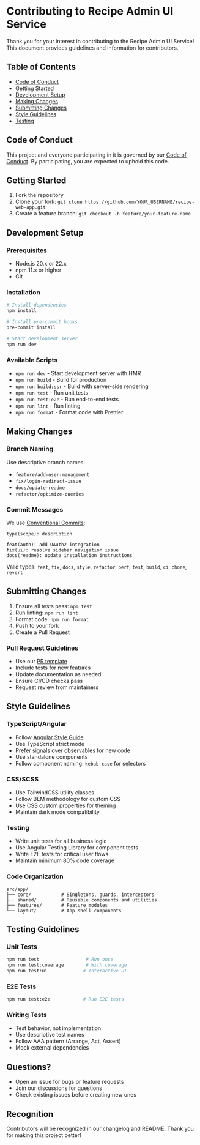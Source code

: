 # Contributing to Recipe Admin UI Service

Thank you for your interest in contributing to the Recipe Admin UI Service! This document provides
guidelines and information for contributors.

## Table of Contents

- [Code of Conduct](#code-of-conduct)
- [Getting Started](#getting-started)
- [Development Setup](#development-setup)
- [Making Changes](#making-changes)
- [Submitting Changes](#submitting-changes)
- [Style Guidelines](#style-guidelines)
- [Testing](#testing)

## Code of Conduct

This project and everyone participating in it is governed by our [Code of Conduct](CODE_OF_CONDUCT.md).
By participating, you are expected to uphold this code.

## Getting Started

1. Fork the repository
2. Clone your fork: `git clone https://github.com/YOUR_USERNAME/recipe-web-app.git`
3. Create a feature branch: `git checkout -b feature/your-feature-name`

## Development Setup

### Prerequisites

- Node.js 20.x or 22.x
- npm 11.x or higher
- Git

### Installation

```bash
# Install dependencies
npm install

# Install pre-commit hooks
pre-commit install

# Start development server
npm run dev
```

### Available Scripts

- `npm run dev` - Start development server with HMR
- `npm run build` - Build for production
- `npm run build:ssr` - Build with server-side rendering
- `npm run test` - Run unit tests
- `npm run test:e2e` - Run end-to-end tests
- `npm run lint` - Run linting
- `npm run format` - Format code with Prettier

## Making Changes

### Branch Naming

Use descriptive branch names:

- `feature/add-user-management`
- `fix/login-redirect-issue`
- `docs/update-readme`
- `refactor/optimize-queries`

### Commit Messages

We use [Conventional Commits](https://conventionalcommits.org/):

```text
type(scope): description

feat(auth): add OAuth2 integration
fix(ui): resolve sidebar navigation issue
docs(readme): update installation instructions
```

Valid types: `feat`, `fix`, `docs`, `style`, `refactor`, `perf`, `test`, `build`, `ci`, `chore`, `revert`

## Submitting Changes

1. Ensure all tests pass: `npm test`
2. Run linting: `npm run lint`
3. Format code: `npm run format`
4. Push to your fork
5. Create a Pull Request

### Pull Request Guidelines

- Use our [PR template](.github/pull_request_template.md)
- Include tests for new features
- Update documentation as needed
- Ensure CI/CD checks pass
- Request review from maintainers

## Style Guidelines

### TypeScript/Angular

- Follow [Angular Style Guide](https://angular.dev/style-guide)
- Use TypeScript strict mode
- Prefer signals over observables for new code
- Use standalone components
- Follow component naming: `kebab-case` for selectors

### CSS/SCSS

- Use TailwindCSS utility classes
- Follow BEM methodology for custom CSS
- Use CSS custom properties for theming
- Maintain dark mode compatibility

### Testing

- Write unit tests for all business logic
- Use Angular Testing Library for component tests
- Write E2E tests for critical user flows
- Maintain minimum 80% code coverage

### Code Organization

```text
src/app/
├── core/           # Singletons, guards, interceptors
├── shared/         # Reusable components and utilities
├── features/       # Feature modules
└── layout/         # App shell components
```

## Testing Guidelines

### Unit Tests

```bash
npm run test                 # Run once
npm run test:coverage        # With coverage
npm run test:ui             # Interactive UI
```

### E2E Tests

```bash
npm run test:e2e            # Run E2E tests
```

### Writing Tests

- Test behavior, not implementation
- Use descriptive test names
- Follow AAA pattern (Arrange, Act, Assert)
- Mock external dependencies

## Questions?

- Open an issue for bugs or feature requests
- Join our discussions for questions
- Check existing issues before creating new ones

## Recognition

Contributors will be recognized in our changelog and README. Thank you for making this project better!
